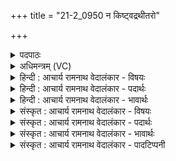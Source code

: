 +++
title = "21-2_0950 न किष्ट्वद्रथीतरो"

+++
<details><summary>पदपाठः</summary>

न। किः꣣। त्व꣢त्। र꣣थी꣡त꣢रः। हरी꣢꣯इ꣡ति꣢। यत्। इ꣣न्द्र। य꣡च्छ꣢꣯से। न। किः꣣। त्वा। अ꣡नु꣢꣯। म꣣ज्म꣡ना꣢। न। किः꣣। स्व꣡श्वः꣢꣯। सु꣣। अ꣡श्वः꣢꣯। आ꣡नशे। ९५०।
</details>

<details><summary>अधिमन्त्रम् (VC)</summary>

- इन्द्रः
- गोतमो राहूगणः
- अनुष्टुप्
- गान्धारः
</details>

<details><summary>हिन्दी : आचार्य रामनाथ वेदालंकार - विषयः</summary>

पुनः जीवात्मा को सम्बोधन किया गया है।
</details>

<details><summary>हिन्दी : आचार्य रामनाथ वेदालंकार - पदार्थः</summary>

पदार्थान्वयभाषाः -  हे(इन्द्र)विघ्नों को विदीर्ण करनेवाले जीवात्मन्! (न किः)कोई भी नहीं(त्वत्)तेरी अपेक्षा(रथीतरः)अधिक प्रशस्त रथारोही है, (यत्)क्योंकि,तू(हरी)ज्ञानेन्द्रिय-कर्मेन्द्रिय-रूप घोड़ों को(यच्छसे)शरीररूप रथ में नियन्त्रित किये रखता है।(न किः)कोई भी नहीं(त्वा)तेरी(मज्मना)बल में(अनु)बराबरी करता है।(न किः)कोई भी नहीं(स्वश्वः)उत्कृष्ट घोड़ोंवाला भी(आनशे)तेरे बराबर हो सकता है ॥२॥
</details>

<details><summary>हिन्दी : आचार्य रामनाथ वेदालंकार - भावार्थः</summary>

भावार्थभाषाः -  प्रोद्बोधन दिया हुआ जीवात्मा जब वीररस को अपने अन्दर सञ्चारित करता है तब कोई भी अन्य उसकी बराबरी नहीं कर सकता ॥२॥
</details>

<details><summary>संस्कृत : आचार्य रामनाथ वेदालंकार - विषयः</summary>

अथ पुनर्जीवात्मा सम्बोध्यते।
</details>

<details><summary>संस्कृत : आचार्य रामनाथ वेदालंकार - पदार्थः</summary>

पदार्थान्वयभाषाः -  हे(इन्द्र)विघ्नविद्रावक जीवात्मन्! (न किः)न कोऽपि(त्वत्)त्वदपक्षेया(रथीतरः)अतिशयेन प्रशस्तः रथारोही अस्ति, (यत्)यस्मात्,त्वम्(हरी)ज्ञानेन्द्रियकर्मेन्द्रियरूपौ अश्वौ(यच्छसे)देहरथे नियन्त्रयसि।(न किः)न कश्चित्(त्वा)त्वाम्(मज्मना)बलेन।[मज्म इति बलनाम। निघं० २।९।] (अनु)अनुकरोति।(न किः)नैव कश्चित्(स्वश्वः)शोभनाश्वः अपि(आनशे)त्वां व्याप्नोति,त्वत्तुल्योऽस्तीति भावः ॥२॥२
</details>

<details><summary>संस्कृत : आचार्य रामनाथ वेदालंकार - भावार्थः</summary>

भावार्थभाषाः -  प्रोद्बोधितो जीवात्मा यदा वीररसं स्वात्मनि सञ्चारयति तदा न कोऽप्यन्यस्तत्तुल्यतां कर्त्तुमर्हति ॥२॥
</details>

<details><summary>संस्कृत : आचार्य रामनाथ वेदालंकार - पादटिप्पनी</summary>

टिप्पणी:   १. ऋ० १।८४।६। २. ऋग्भाष्ये दयानन्दर्षिर्मन्त्रमिमं सभाध्यक्षसेनाध्यक्षविषये व्याख्यातवान्।
</details>